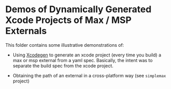 # Demos of Dynamically Generated Xcode Projects of Max / MSP Externals

This folder contains some illustrative demonstrations of:

- Using [Xcodegen](https://github.com/yonaskolb/XcodeGen) to generate an xcode project (every time you build) a max or msp external from a yaml spec. Basically, the intent was to separate the build spec from the xcode project.

- Obtaining the path of an external in a cross-platform way (see `simplemax` project)
